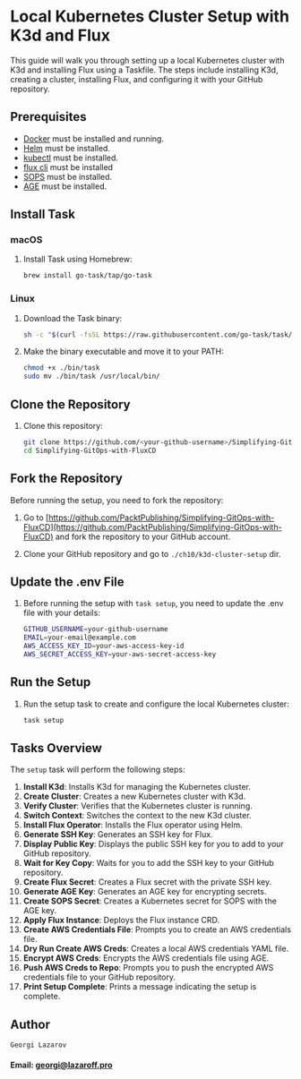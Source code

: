 # Local Kubernetes Cluster Setup with K3d and Flux

This guide will walk you through setting up a local Kubernetes cluster with K3d and installing Flux using a Taskfile. The steps include installing K3d, creating a cluster, installing Flux, and configuring it with your GitHub repository.

## Prerequisites

- [Docker](https://www.docker.com/products/docker-desktop) must be installed and running.
- [Helm](https://helm.sh/docs/intro/install/) must be installed.
- [kubectl](https://kubernetes.io/docs/tasks/tools/#kubectl) must be installed.
- [flux cli](https://fluxcd.io/flux/installation/) must be installed
- [SOPS](https://github.com/getsops/sops/releases) must be installed.
- [AGE](https://github.com/FiloSottile/age?tab=readme-ov-file#installation) must be installed.


## Install Task

### macOS

1. Install Task using Homebrew:
    ```sh
    brew install go-task/tap/go-task
    ```

### Linux

1. Download the Task binary:
    ```sh
    sh -c "$(curl -fsSL https://raw.githubusercontent.com/go-task/task/master/install.sh)"
    ```

2. Make the binary executable and move it to your PATH:
    ```sh
    chmod +x ./bin/task
    sudo mv ./bin/task /usr/local/bin/
    ```

## Clone the Repository

1. Clone this repository:
    ```sh
    git clone https://github.com/<your-github-username>/Simplifying-GitOps-with-FluxCD
    cd Simplifying-GitOps-with-FluxCD
    ```

## Fork the Repository

Before running the setup, you need to fork the repository:

1. Go to [https://github.com/PacktPublishing/Simplifying-GitOps-with-FluxCD](https://github.com/PacktPublishing/Simplifying-GitOps-with-FluxCD) and fork the repository to your GitHub account.

2. Clone your GitHub repository and go to `./ch10/k3d-cluster-setup` dir.

## Update the .env File

1. Before running the setup with `task setup`, you need to update the .env file with your details:
    ```sh
    GITHUB_USERNAME=your-github-username
    EMAIL=your-email@example.com
    AWS_ACCESS_KEY_ID=your-aws-access-key-id
    AWS_SECRET_ACCESS_KEY=your-aws-secret-access-key
    ```

## Run the Setup

1. Run the setup task to create and configure the local Kubernetes cluster:
    ```sh
    task setup
    ```

## Tasks Overview

The `setup` task will perform the following steps:

1. **Install K3d**: Installs K3d for managing the Kubernetes cluster.
2. **Create Cluster**: Creates a new Kubernetes cluster with K3d.
3. **Verify Cluster**: Verifies that the Kubernetes cluster is running.
4. **Switch Context**: Switches the context to the new K3d cluster.
5. **Install Flux Operator**: Installs the Flux operator using Helm.
6. **Generate SSH Key**: Generates an SSH key for Flux.
7. **Display Public Key**: Displays the public SSH key for you to add to your GitHub repository.
8. **Wait for Key Copy**: Waits for you to add the SSH key to your GitHub repository.
9. **Create Flux Secret**: Creates a Flux secret with the private SSH key.
10. **Generate AGE Key**: Generates an AGE key for encrypting secrets.
11. **Create SOPS Secret**: Creates a Kubernetes secret for SOPS with the AGE key.
12. **Apply Flux Instance**: Deploys the Flux instance CRD.
13. **Create AWS Credentials File**: Prompts you to create an AWS credentials file.
14. **Dry Run Create AWS Creds**: Creates a local AWS credentials YAML file.
15. **Encrypt AWS Creds**: Encrypts the AWS credentials file using AGE.
16. **Push AWS Creds to Repo**: Prompts you to push the encrypted AWS credentials file to your GitHub repository.
19. **Print Setup Complete**: Prints a message indicating the setup is complete.

## Author

`Georgi Lazarov`

#### Email: georgi@lazaroff.pro